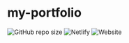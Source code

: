 # my-portfolio
![GitHub repo size](https://img.shields.io/github/repo-size/gery420/myportfolio?logo=github)
![Netlify](https://img.shields.io/netlify/6f74b7b8-f5f9-47d2-b076-c5250d872673?logo=netlify)
![Website](https://img.shields.io/website?url=https%3A%2F%2Fashish.college&up_message=online&up_color=blue&down_message=offline&down_color=red)

